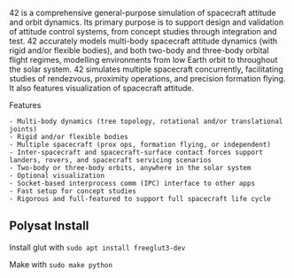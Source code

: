 42 is a comprehensive general-purpose simulation of spacecraft attitude and orbit dynamics. Its primary purpose is to support design and validation of attitude control systems, from concept studies through integration and test. 42 accurately models multi-body spacecraft attitude dynamics (with rigid and/or flexible bodies), and both two-body and three-body orbital flight regimes, modelling environments from low Earth orbit to throughout the solar system. 42 simulates multiple spacecraft concurrently, facilitating studies of rendezvous, proximity operations, and precision formation flying. It also features visualization of spacecraft attitude.


Features

    - Multi-body dynamics (tree topology, rotational and/or translational joints)
    - Rigid and/or flexible bodies
    - Multiple spacecraft (prox ops, formation flying, or independent)
    - Inter-spacecraft and spacecraft-surface contact forces support landers, rovers, and spacecraft servicing scenarios
    - Two-body or three-body orbits, anywhere in the solar system
    - Optional visualization
    - Socket-based interprocess comm (IPC) interface to other apps
    - Fast setup for concept studies
    - Rigorous and full-featured to support full spacecraft life cycle

## Polysat Install
Install glut with `sudo apt install freeglut3-dev`

Make with `sudo make python`
